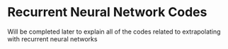 # Recurrent Neural Network Codes

Will be completed later to explain all of the codes related to extrapolating with recurrent neural networks
